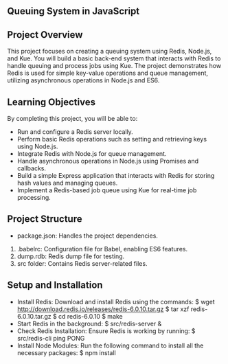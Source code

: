 ## Queuing System in JavaScript

## Project Overview
This project focuses on creating a queuing system using Redis, Node.js, and Kue. You will build a basic back-end system that interacts with Redis to handle queuing and process jobs using Kue. The project demonstrates how Redis is used for simple key-value operations and queue management, utilizing asynchronous operations in Node.js and ES6.

## Learning Objectives
By completing this project, you will be able to:

- Run and configure a Redis server locally.
- Perform basic Redis operations such as setting and retrieving keys using Node.js.
- Integrate Redis with Node.js for queue management.
- Handle asynchronous operations in Node.js using Promises and callbacks.
- Build a simple Express application that interacts with Redis for storing hash values and managing queues.
- Implement a Redis-based job queue using Kue for real-time job processing.

## Project Structure
- package.json: Handles the project dependencies.
1. .babelrc: Configuration file for Babel, enabling ES6 features.
2. dump.rdb: Redis dump file for testing.
3. src folder: Contains Redis server-related files.
## Setup and Installation
- Install Redis: Download and install Redis using the commands:
$ wget http://download.redis.io/releases/redis-6.0.10.tar.gz
$ tar xzf redis-6.0.10.tar.gz
$ cd redis-6.0.10
$ make
- Start Redis in the background:
$ src/redis-server &
- Check Redis Installation: Ensure Redis is working by running:
$ src/redis-cli ping
PONG
- Install Node Modules: Run the following command to install all the necessary packages:
$ npm install
